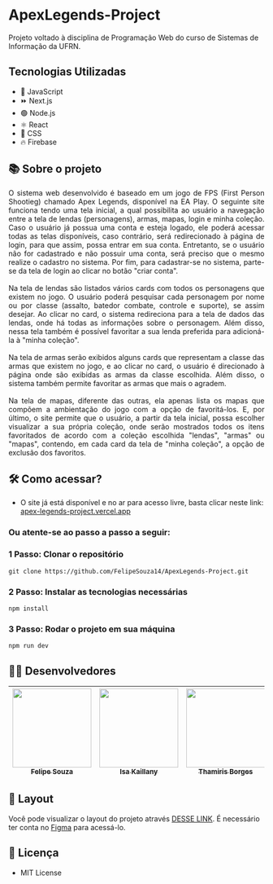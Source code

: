 # ApexLegends-Project
Projeto voltado à disciplina de Programação Web do curso de Sistemas de Informação da UFRN.

## Tecnologias Utilizadas 
* :rocket: JavaScript
* :fast_forward: Next.js
* :green_circle: Node.js
* :atom_symbol: React
* :art: CSS
* :fire: Firebase

## 📚 Sobre o projeto
<div align="justify">
O sistema web desenvolvido é baseado em um jogo de FPS (First Person Shootieg) chamado Apex Legends, disponível na EA Play. O seguinte site 
funciona tendo uma tela inicial, a qual possibilita ao usuário a navegação entre a tela de lendas (personagens), armas, mapas, login e minha coleção. Caso o 
usuário já possua uma conta e esteja logado, ele poderá acessar todas as telas disponíveis, caso contrário, será redirecionado à página de login,
para que assim, possa entrar em sua conta. Entretanto, se o usuário não for cadastrado e não possuir uma conta, será preciso que o mesmo realize 
o cadastro no sistema. Por fim, para cadastrar-se no sistema, parte-se da tela de login ao clicar no botão "criar conta".
<br><br>
Na tela de lendas são listados vários cards com todos os personagens que existem no jogo. O usuário poderá pesquisar cada personagem por nome ou 
por classe (assalto, batedor combate, controle e suporte), se assim desejar. Ao clicar no card, o sistema redireciona para a tela de dados das lendas, 
onde há todas as informações sobre o personagem. Além disso, nessa tela também é possível favoritar a sua lenda preferida para adicioná-la à "minha coleção".
<br><br>
Na tela de armas serão exibidos alguns cards que representam a classe das armas que existem no jogo, e ao clicar no card, o usuário é direcionado
à página onde são exibidas as armas da classe escolhida. Além disso, o sistema também permite favoritar as armas que mais o agradem.
<br><br>
Na tela de mapas, diferente das outras, ela apenas lista os mapas que compõem a ambientação do jogo com a opção de favoritá-los. E, por último, o site permite que
o usuário, a partir da tela inicial, possa escolher visualizar a sua própria coleção, onde serão mostrados todos os itens favoritados de acordo com a coleção escolhida
"lendas", "armas" ou "mapas", contendo, em cada card da tela de "minha coleção", a opção de exclusão dos favoritos.
</div>

## 🛠️ Como acessar?
* O site já está disponível e no ar para acesso livre, basta clicar neste link: [apex-legends-project.vercel.app](https://apex-legends-project.vercel.app)

### Ou atente-se ao passo a passo a seguir:
### 1 Passo: Clonar o repositório
``` git clone https://github.com/FelipeSouza14/ApexLegends-Project.git ```
### 2 Passo: Instalar as tecnologias necessárias
``` npm install ```
### 3 Passo: Rodar o projeto em sua máquina
``` npm run dev ```

## 👨‍💻 Desenvolvedores
| [<img src="https://avatars.githubusercontent.com/u/112143084?v=4" width=155><br><sub>Felipe Souza</sub>](https://github.com/FelipeSouza14) |  [<img src="https://avatars.githubusercontent.com/u/103084622?v=4" width=155><br><sub>Isa Kaillany</sub>](https://github.com/IsaKaillany) | [<img src="https://avatars.githubusercontent.com/u/87441572?v=4" width=155><br><sub>Thamiris Borges</sub>](https://github.com/Thami03) |
| :---: | :---: | :---: |

## 🔖 Layout
Você pode visualizar o layout do projeto através [DESSE LINK](https://www.figma.com/file/zxgSOzgzz2oA0yuHaxnpX1/ApexProject?type=design&node-id=0%3A1&mode=design&t=JDOc2u16ts22s1Xm-1). É necessário ter conta no [Figma](https://www.figma.com/) para acessá-lo.

## 📝 Licença
* MIT License
